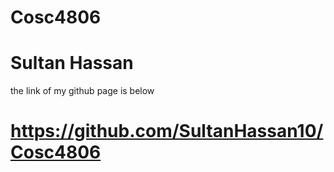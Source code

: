 # Cosc4806

# Sultan Hassan

the link of my github page is below
# https://github.com/SultanHassan10/Cosc4806